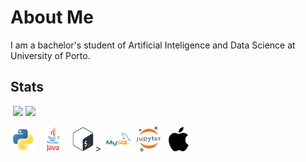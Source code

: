 # About Me
I am a bachelor's student of Artificial Inteligence and Data Science at University of Porto.

## Stats

<img src="https://komarev.com/ghpvc/?username=Seblessa&style=flat-square&color=blue" alt=""/>

<img src="https://github-readme-stats.vercel.app/api?username=Seblessa&count_private=true&show_icons=true&theme=tokyonight&hide=[contribs,prs,Java]" />

<img src="https://github-readme-stats.vercel.app/api/top-langs/?username=Seblessa&layout=compact&theme=tokyonight&langs_count=6" />

<div>
  
  <img src="https://github.com/devicons/devicon/blob/master/icons/python/python-original.svg" title="Python" alt="Python" width="40" height="40"/>&nbsp;
  <img src="https://github.com/devicons/devicon/blob/master/icons/java/java-original-wordmark.svg" title="Java" alt="Java" width="40" height="40"/>&nbsp;
  <img src="https://github.com/devicons/devicon/blob/master/icons/bash/bash-original.svg" title="Bash" alt="Bash" width="40" height="40"/>>&nbsp;
  <img src="https://github.com/devicons/devicon/blob/master/icons/mysql/mysql-original-wordmark.svg" title="MySQL"  alt="MySQL" width="40" height="40"/>&nbsp;
   <img src="https://github.com/devicons/devicon/blob/master/icons/jupyter/jupyter-original-wordmark.svg" title="Jupyter" alt="Jupyter" width="40" height="40"/>&nbsp;
  <img src="https://github.com/devicons/devicon/blob/master/icons/apple/apple-original.svg" title="Apple" alt="Apple" width="40" height="40"/>&nbsp;
  
</div>
